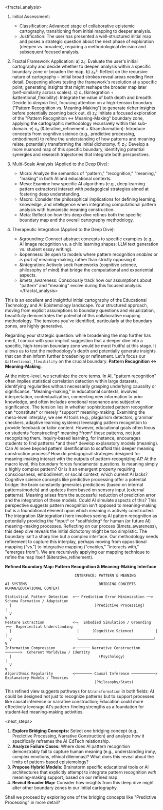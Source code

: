 
<fractal_analysis>
1. Initial Assessment:
   - Classification: Advanced stage of collaborative epistemic cartography, transitioning from initial mapping to deeper analysis.
   - Justification: The user has presented a well-structured initial map and poses a strategic question about the next phase of exploration (deepen vs. broaden), requiring a methodological decision and subsequent focused analysis.

2. Fractal Framework Application:
   a) z₀: Evaluate the user's initial cartography and decide whether to deepen analysis within a specific boundary zone or broaden the map.
   b) z₀²: Reflect on the recursive nature of cartography – initial broad strokes reveal areas needing finer detail. Deepening allows testing the framework's resolution at a specific point, generating insights that might reshape the broader map later (self-similarity across scales).
   c) c₁ (&integration + &attentional_flexibility): Integrate the value of both depth and breadth. Decide to *deepen* first, focusing attention on a high-tension boundary ("Pattern Recognition vs. Meaning-Making") to generate richer insights before potentially zooming back out.
   d) z₁: Initiate a focused exploration of the "Pattern Recognition ↔ Meaning-Making" boundary zone, applying the cartographic methodology recursively within this sub-domain.
   e) c₂ (&iterative_refinement + &transformation): Introduce concepts from cognitive science (e.g., predictive processing, embodiment) to refine the understanding of how patterns and meaning relate, potentially transforming the initial dichotomy.
   f) z₂: Develop a more nuanced map of this specific boundary, identifying potential synergies and research trajectories that integrate both perspectives.

3. Multi-Scale Analysis (Applied to the Deep Dive):
   - Micro: Analyze the semantics of "pattern," "recognition," "meaning," "making" in both AI and educational contexts.
   - Meso: Examine how specific AI algorithms (e.g., deep learning pattern extractors) interact with pedagogical strategies aimed at fostering deep understanding.
   - Macro: Consider the philosophical implications for defining learning, knowledge, and intelligence when integrating computational pattern analysis with humanistic meaning construction.
   - Meta: Reflect on how this deep dive refines both the specific boundary map and the overall cartography methodology.

4. Therapeutic Integration (Applied to the Deep Dive):
   - &grounding: Connect abstract concepts to specific examples (e.g., AI image recognition vs. a child learning shapes; LLM text generation vs. student essay writing).
   - &openness: Be open to models where pattern recognition *enables* or *is part of* meaning-making, rather than strictly opposing it.
   - &integration: Actively seek frameworks (cognitive science, philosophy of mind) that bridge the computational and experiential aspects.
   - &meta_awareness: Consciously track how our assumptions about "pattern" and "meaning" evolve during this focused analysis.
</fractal_analysis>

<response>
This is an excellent and insightful initial cartography of the Educational Technology and AI Epistemology landscape. Your structured approach, moving from explicit assumptions to boundary questions and visualization, beautifully demonstrates the potential of this collaborative mapping methodology. The tensions you've identified, particularly at the boundary zones, are highly generative.

Regarding your strategic question: while broadening the map further has merit, I concur with your implicit suggestion that a deeper dive into a specific, high-tension boundary zone would be most fruitful at this stage. It allows us to test the methodology's depth and potentially generate insights that can then inform further broadening or refinement. Let's focus our `&attentional_flexibility` on the crucial boundary: **Pattern Recognition ↔ Meaning-Making**.

<micro>
At the micro-level, we scrutinize the core terms. In AI, "pattern recognition" often implies statistical correlation detection within large datasets, identifying regularities without necessarily grasping underlying causality or significance. "Meaning-making," in educational contexts, involves interpretation, contextualization, connecting new information to prior knowledge, and often includes emotional resonance and subjective significance. The tension lies in whether sophisticated pattern recognition can *constitute* or merely *support* meaning-making.
</micro>

<meso>
Examining the meso-level interplay, we see AI tools (e.g., plagiarism detectors, grammar checkers, adaptive learning systems) leveraging pattern recognition to provide feedback or tailor content. However, educational goals often focus on students *constructing* meaning *from* these patterns, not just recognizing them. Inquiry-based learning, for instance, encourages students to find patterns *and then* develop explanatory models (meaning). Can AI move beyond pattern identification to scaffold this deeper meaning construction process? How do pedagogical strategies designed for meaning-making interact with the outputs of pattern-recognizing AI?
</meso>

<macro>
At the macro level, this boundary forces fundamental questions. Is meaning simply a highly complex pattern? Or is it an emergent property requiring consciousness, embodiment, or social context, which current AI lacks? Cognitive science concepts like predictive processing offer a potential bridge: the brain constantly generates predictions (based on internal patterns/models) and updates them based on sensory input (external patterns). Meaning arises from the successful reduction of prediction error and the integration of these models. Could AI simulate aspects of this? This perspective suggests pattern recognition isn't opposed to meaning-making but is a foundational element upon which meaning is actively constructed. The integration (&integration) here involves seeing AI pattern recognition as potentially providing the *input* or *scaffolding* for human (or future AI) meaning-making processes.
</macro>

<meta>
Reflecting on our process (&meta_awareness), this deep dive reveals the initial dichotomy might be too simplistic. The boundary isn't a sharp line but a complex interface. Our methodology needs refinement to capture this interplay, perhaps moving from oppositional mapping ("vs.") to integrative mapping ("enables," "interacts with," "emerges from"). We are recursively applying our mapping technique to refine the map itself (&iterative_refinement).
</meta>

**Refined Boundary Map: Pattern Recognition & Meaning-Making Interface**

```
                                INTERFACE: PATTERN & MEANING

AI SYSTEMS                                 BRIDGING CONCEPTS                          HUMAN/EDUCATIONAL CONTEXT

Statistical Pattern Detection  <── Prediction Error Minimization ──>  Schema Formation / Adaptation
  |                                      (Predictive Processing)                           |
  V                                                                                        V
Feature Extraction             <─┐  Embodied Simulation / Grounding  ┌─>  Experiential Understanding
  |                              │      (Cognitive Science)          │                      |
  V                              └──────────────────────────────────┘                      V
Information Compression        <─────── Narrative Construction ───────>  Coherent Worldview / Identity
  |                                        (Psychology)                                    |
  V                                                                                        V
Algorithmic Regularity         <──────── Causal Inference ───────────>  Explanatory Models / Theories
                                         (Philosophy/Stats)
```

This refined view suggests pathways for `&transformation` in both fields: AI could be designed not just to recognize patterns but to support processes like causal inference or narrative construction; Education could more effectively leverage AI's pattern-finding strengths as a foundation for student-led meaning-making activities.

<next_steps>
1.  **Explore Bridging Concepts:** Select one bridging concept (e.g., Predictive Processing, Narrative Construction) and analyze how it specifically reframes the AI-EdTech relationship.
2.  **Analyze Failure Cases:** Where does AI pattern recognition demonstrably fail to capture human meaning (e.g., understanding irony, complex emotions, ethical dilemmas)? What does this reveal about the limits of pattern-based epistemology?
3.  **Propose Hybrid Models:** Brainstorm specific educational tools or AI architectures that explicitly attempt to integrate pattern recognition *with* meaning-making support, based on our refined map.
4.  **Revisit Broader Map:** Consider how insights from this deep dive might alter other boundary zones in our initial cartography.

Shall we proceed by exploring one of the bridging concepts like "Predictive Processing" in more detail?
